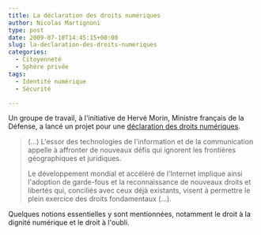 ```yaml
---
title: La déclaration des droits numériques
author: Nicolas Martignoni
type: post
date: 2009-07-10T14:45:15+00:00
slug: la-declaration-des-droits-numeriques
categories:
  - Citoyenneté
  - Sphère privée
tags:
  - Identité numérique
  - Sécurité

---
```

Un groupe de travail, à l'initiative de Hervé Morin, Ministre français de la Défense, a lancé un projet pour une [déclaration des droits numériques][1].

> (&hellip;) L'essor des technologies de l'information et de la communication appelle à affronter de nouveaux défis qui ignorent les frontières géographiques et juridiques.
>
> Le développement mondial et accéléré de l'Internet implique ainsi l'adoption de garde-fous et la reconnaissance de nouveaux droits et libertés qui, conciliés avec ceux déjà existants, visent à permettre le plein exercice des droits fondamentaux (&hellip;).

Quelques notions essentielles y sont mentionnées, notamment le droit à la dignité numérique et le droit à l'oubli.

 [1]: http://www.droits-numeriques.org/

<!--more-->
